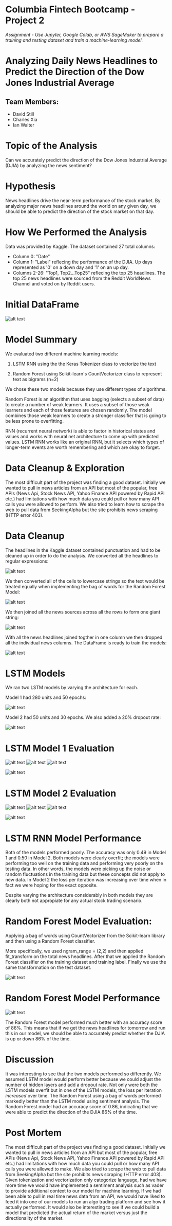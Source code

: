 # Columbia Fintech Bootcamp - Project 2
*Assignment - Use Jupyter, Google Colab, or AWS SageMaker to prepare a training and testing dataset and train a machine-learning model.*

# Analyzing Daily News Headlines to Predict the Direction of the Dow Jones Industrial Average

## Team Members:
- David Still
- Charles Xia
- Ian Walter

# Topic of the Analysis
Can we accurately predict the direction of the Dow Jones Industrial Average (DJIA) by analyzing the news sentiment? 

# Hypothesis
News headlines drive the near-term performance of the stock market. By analyzing major news headlines around the world on any given day, we should be able to predict the direction of the stock market on that day. 

# How We Performed the Analysis
Data was provided by Kaggle. The dataset contained 27 total columns:

- Column 0: "Date"
- Column 1: "Label" reflecing the performance of the DJIA. Up days represented as '0' on a down day and '1' on an up day.
- Columns 2-26: "Top1, Top2...Top25" reflecing the top 25 headlines. The top 25 news headlines were sourced from the Reddit WorldNews Channel and voted on by Reddit users. 

# Initial DataFrame 

![alt text](Images/initital_df.png)

# Model Summary
We evaluated two different machine learning models: 

1. LSTM RNN using the the Keras Tokenizer class to vectorize the text

2. Random Forest using Scikit-learn's CountVectorizer class to represent text as bigrams (n=2) 

We chose these two models because they use different types of algorithms. 

Random Forest is an algorithm that uses bagging (selects a subset of data) to create a number of weak learners. It uses a subset of those weak learners and each of those features are chosen randomly. The model combines those weak learners to create a stronger classifier that is going to be less prone to overfitting. 

RNN (recurrent neural network) is able to factor in historical states and values and works with neural net architecture to come up with predicted values. LSTM RNN works like an original RNN, but it selects which types of longer-term events are worth remembering and which are okay to forget. 

# Data Cleanup & Exploration
The most difficult part of the project was finding a good dataset. Initially we wanted to pull in news articles from an API but most of the popular, free APIs (News Api, Stock News API, Yahoo Finance API powered by Rapid API etc.) had limitations with how much data you could pull or how many API calls you were allowed to perform. We also tried to learn how to scrape the web to pull data from SeekingAlpha but the site prohibits news scraping (HTTP error 403). 

# Data Cleanup

The headlines in the Kaggle dataset contained punctuation and had to be cleaned up in order to do the analysis. We converted all the headlines to regular expressions:

![alt text](Images/headline_regex.png)

We then converted all of the cells to lowercase strings so the text would be treated equally when implementing the bag of words for the Random Forest Model:

![alt text](Images/convert_lowercase.png)

We then joined all the news sources across all the rows to form one giant string:

![alt text](Images/join_news.png)

With all the news headlines joined togther in one column we then dropped all the individual news columns. The DataFrame is ready to train the models:

![alt text](Images/new_df.png)

# LSTM Models
We ran two LSTM models by varying the architecture for each. 

Model 1 had 280 units and 50 epochs: 

![alt text](Images/lstm_1.png)

Model 2 had 50 units and 30 epochs. We also added a 20% dropout rate:

![alt text](Images/lstm_2.png)

# LSTM Model 1 Evaluation

![alt text](Images/loss_function_1.png)
![alt text](Images/auc_1.png)
![alt text](Images/accuracy_1.png)

![alt text](Images/lstm_class_1.png)

# LSTM Model 2 Evaluation

![alt text](Images/loss_function_2.png)
![alt text](Images/auc_2.png)
![alt text](Images/accuracy_2.png)

![alt text](Images/lstm_class_2.png)

# LSTM RNN Model Performance
Both of the models performed poorly. The accuracy was only 0.49 in Model 1 and 0.50 in Model 2. 
Both models were clearly overfit; the models were performing too well on the training data and performing very poorly on the testing data. In other words, the models were picking up the noise or random fluctuations in the training data but these concepts did not apply to new data. In Model 2 the loss per iteration was increasing over time when in fact we were hoping for the exact opposite.

Despite varying the architecture considerably in both models they are clearly both not appropiate for any actual stock trading scenario.

# Random Forest Model Evaluation:

Applying a bag of words using CountVectorizer from the Scikit-learn library and then using a Random Forest classifier. 

More specifically, we used ngram_range = (2,2) and then applied fit_transform on the total news headlines. After that we applied the Random Forest classifier on the training dataset and training label. Finally we use the same transformation on the test dataset.  

![alt text](Images/rf_model.png)

# Random Forest Model Performance

![alt text](Images/rf_class.png)

The Random Forest model performed much better with an accuracy score of 86%. This means that if we get the news headlines for tomorrow and run this in our model, we should be able to accurately predict whether the DJIA is up or down 86% of the time. 

# Discussion
It was interesting to see that the two models performed so differently. We assumed LSTM model would perform better because we could adjust the number of hidden layers and add a dropout rate. Not only were both the LSTM models overfit but in one of the LSTM models, the loss per iteration *increased* over time. 
The Random Forest using a bag of words performed markedly better than the LSTM model using sentiment analysis. The Random Forest model had an accuracy score of 0.86, indicating that we were able to predict the direction of the DJIA 86% of the time. 

# Post Mortem
The most difficult part of the project was finding a good dataset. Initially we wanted to pull in news articles from an API but most of the popular, free APIs (News Api, Stock News API, Yahoo Finance API powered by Rapid API etc.) had limitations with how much data you could pull or how many API calls you were allowed to make. We also tried to scrape the web to pull data from SeekingAlpha but the site prohibits news scraping (HTTP error 403). 
Given tokenization and vectorization only categorize language, had we have more time we would have implemented a sentiment analysis such as vader to provide additional context to our model for machine learning. 
If we had been able to pull in real time news data from an API, we would have liked to feed it into one of our models to run an algo trading platform and see how it actually performed. It would also be interesting to see if we could build a model that predicted the actual return of the market versus just the directionality of the market.
